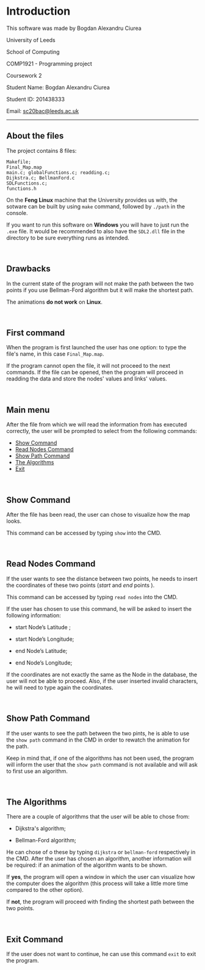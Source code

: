 # Introduction
This software was made by Bogdan Alexandru Ciurea

University of Leeds

School of Computing

COMP1921 - Programming project

Coursework 2

Student Name: Bogdan Alexandru Ciurea

Student ID: 201438333

Email: sc20bac@leeds.ac.uk

----

## About the files
The project contains 8 files:
 
```
Makefile;
Final_Map.map
main.c; globalFunctions.c; readding.c;
Dijkstra.c; BellmanFord.c
SDLFunctions.c;
functions.h
```

On the **Feng Linux** machine that the University provides us with, the sotware can be built by using `make` command, followed by `./path` in the console.

If you want to run this software on **Windows** you will have to just run the `.exe` file.
It would be recommended to also have the `SDL2.dll` file in the directory to be sure everything runs as intended. 

<br>

## Drawbacks
In the current state of the program will not make the path between the two points if you use Bellman-Ford algorithm but it will make the shortest path.

The animations **do not work** on **Linux**.

<br>

## First command
When the program is first launched the user has one option: to type the file's name, in this case `Final_Map.map`.

If the program cannot open the file, it will not proceed to the next commands.
If the file can be opened, then the program will proceed in readding the data and store the nodes' values and links' values. 

<br>

## Main menu

After the file from which we will read the information from has executed correctly, the user will be prompted to select from the following commands:

* [Show Command](#show-command)
* [Read Nodes Command](#read-nodes-command)
* [Show Path Command](#show-path-command)
* [The Algorithms](#the-algorithms)
* [Exit](#exit-command)

<br>


## Show Command

After the file has been read, the user can chose to visualize how the map looks.

This command can be accessed by typing `show` into the CMD.


<br>

## Read Nodes Command

If the user wants to see the distance between two points, he needs to insert the coordinates of these two points (_start_ and _end_ points ).

This command can be accessed by typing `read nodes` into the CMD.

If the user has chosen to use this command, he will be asked to insert the following information: 

- start Node’s Latitude ;

- start Node’s Longitude;

- end Node’s Latitude;

- end Node’s Longitude;

If the coordinates are not exactly the same as the Node in the database, the user will not be able to proceed. Also, if the user inserted invalid characters, he will need to type again the coordinates.

<br>

## Show Path Command

If the user wants to see the path between the two pints, he is able to use the `show path` command in the CMD in order to rewatch the animation for the path. 

Keep in mind that, if one of the algorithms has not been used, the program will inform the user that the `show path` command is not available and will ask to first use an algorithm.


<br>

## The Algorithms

There are a couple of algorithms that the user will be able to chose from:

- Dijkstra's algorithm;

- Bellman-Ford algorithm;

He can chose of o these by typing `dijkstra` or `bellman-ford` respectively in the CMD. 
After the user has chosen an algorithm, another information will be required: if an animation of the algorithm wants to be shown.

If **yes**, the program will open a window in which the user can visualize how the computer does the algorithm (this process will take a little more time compared to the other option).

If **not**, the program will proceed with finding the shortest path between the two points.

<br>

## Exit Command

If the user does not want to continue, he can use this command `exit` to exit the program.
